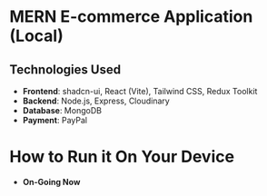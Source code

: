 # MERN E-commerce Application (Local)

## Technologies Used

- **Frontend**: shadcn-ui, React (Vite), Tailwind CSS, Redux Toolkit
- **Backend**: Node.js, Express, Cloudinary
- **Database**: MongoDB
- **Payment**: PayPal

# How to Run it On Your Device

- **On-Going Now**